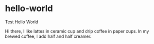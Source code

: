# hello-world
Test Hello World

Hi there, I like lattes in ceramic cup and drip coffee in paper cups.
In my brewed coffee, I add half and half creamer.
